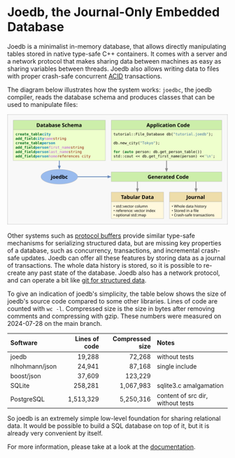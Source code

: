 # Joedb, the Journal-Only Embedded Database

Joedb is a minimalist in-memory database, that allows directly manipulating
tables stored in native type-safe C++ containers. It comes with a server and a
network protocol that makes sharing data between machines as easy as sharing
variables between threads. Joedb also allows writing data to files with proper
crash-safe concurrent [ACID](https://en.wikipedia.org/wiki/ACID) transactions.

The diagram below illustrates how the system works: `joedbc`, the joedb
compiler, reads the database schema and produces classes that can be used to
manipulate files:

![Diagram](doc/source/images/joedb.svg)

Other systems such as [protocol buffers](https://protobuf.dev/) provide similar
type-safe mechanisms for serializing structured data, but are missing key
properties of a database, such as concurrency, transactions, and incremental
crash-safe updates. Joedb can offer all these features by storing data as a
journal of transactions. The whole data history is stored, so it is possible to
re-create any past state of the database. Joedb also has a network protocol,
and can operate a bit like [git for structured
data](https://www.remi-coulom.fr/joedb/concurrency.html).

To give an indication of joedb's simplicity, the table below shows the size of
joedb's source code compared to some other libraries. Lines of code are counted
with ``wc -l``. Compressed size is the size in bytes after removing comments
and compressing with gzip. These numbers were measured on 2024-07-28 on the
main branch.

| Software       | Lines of code | Compressed size | Notes                             |
|:---------------|--------------:|----------------:|:----------------------------------|
| joedb          |        19,288 |          72,268 | without tests                     |
| nlhohmann/json |        24,941 |          87,168 | single include                    |
| boost/json     |        37,609 |         123,229 |                                   |
| SQLite         |       258,281 |       1,067,983 | sqlite3.c amalgamation            |
| PostgreSQL     |     1,513,329 |       5,250,316 | content of src dir, without tests |

So joedb is an extremely simple low-level foundation for sharing relational
data. It would be possible to build a SQL database on top of it, but it is
already very convenient by itself.

For more information, please take at a look at the
[documentation](https://www.joedb.org/).
